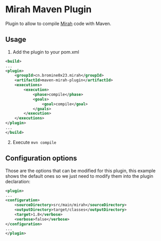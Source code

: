 # Mirah Maven Plugin

Plugin to allow to compile [Mirah](https://github.com/mirah/mirah) code with Maven.

## Usage

1. Add the plugin to your pom.xml
```xml
<build>
...
<plugin>
    <groupId>cn.bromine0x23.mirah</groupId>
    <artifactId>maven-mirah-plugin</artifactId>
    <executions>
        <execution>
            <phase>compile</phase>
            <goals>
                <goal>compile</goal>
            </goals>
        </execution>
    </executions>
</plugin>
...
</build>
```

2. Execute `mvn compile`

## Configuration options

Those are the options that can be modified for this plugin, this example shows the
default ones so we just need to modify them into the plugin declaration:
```xml
<plugin>
...
<configuration>
    <sourceDirectory>src/main/mirah</sourceDirectory>
    <outputDirectory>target/classes</outputDirectory>
    <target>1.8</verbose>
    <verbose>false</verbose>
</configuration>
...
</plugin>
```
